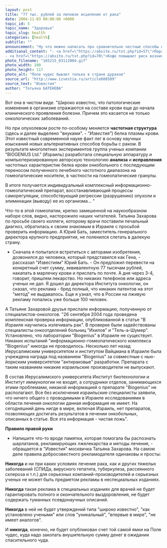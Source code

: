 ```yaml
---
layout: post
title: "77 тыс. рублей за липовое исцеление от рака"
date: 2004-11-03 00:00:00 +0000
topic_id: 5
topic_name: "Здоровье"
topic_slug: health
categories: [health]
subtitle: ""
announcement: "Ну что можно написать про сравнительно честные способы отъема денег после классиков? Все будет бледно. Но талантливые \"внуки\" и \"правнуки\" лейтенанта Шмидта продолжают усердно копать ямки на Поле чудес, правда, не для своих монет, а для доверчивых граждан. В редакцию \"Известий\" одновременно обратились двое читателей: Татьяна Захарова из Москвы и Юрий Бать из Донецка. Повод был один и тот же - громкая реклама очередных спасителей человечества от рака."
additional_content: "- <a href=\"https://absite.ru/txt.php?id=57\">Пара незрелых яблок в день спасет от рака</a>
- <a href=\"https://absite.ru/txt.php?id=70\">Кофе повышает риск возникновения рака у мужчин</a>"
photo_filename: "165215_03112004.gif"
photo_width: 100
photo_height: 117
photo_alt: "Поле чудес бывает только в стране дураков"
source_url: "http://www.izvestia.ru/article608509"
source_text: "Известия"
author: "Татьяна БАТЕНЕВА"
---
```

Вот она в чистом виде. "Широко известно, что патологические изменения в организме отражаются на составе крови еще до начала клинического проявления болезни. Причем это касается не только онкологических заболеваний.

Но при опухолевом росте по-особому меняется <b>частотная структура</b> (здесь и далее выделено "внуками". - <i>"Известия"</i>) белка плазмы крови. Этот известный современной науке факт лег в основу научных изысканий новых альтернативных способов борьбы с раком. В результате многолетних экспериментов группа ученых компании "BIOGENIUS Ltd." (Израиль) разработала специальную аппаратуру и компьютеризированную авторскую технологию <b>анализа</b> и <b>исправления</b> частотных характеристик белка крови онкобольного с последующим переносом полученного лечебного частотного диапазона на гомеопатические носители, в частности на гомеопатические гранулы.

В итоге получается индивидуальный комплексный информационно-гомеопатический препарат, восстанавливающий процессы саморегуляции, способствующий регрессии (разрушению) опухоли и элиминации (выводу) ее из организма... "

Что-то в этой гомеопатии, крепко замешенной на наукообразном наборе слов, видно, насторожило наших читателей. Татьяна Захарова по просьбе своего коллеги, которому врачи поставили печальный диагноз, обратилась к своим знакомым в Израиле с просьбой проверить информацию. А Юрий Бать, заместитель генерального директора крупного предприятия, не поленился слетать в далекую страну.

- Сначала я попытался встретиться с авторами изобретения, дозвонился до человека, который представился как Гена, - рассказал "Известиям" Юрий Бать. - Он предложил перевести на конкретный счет сумму, эквивалентную 77 тысячам рублей, накапать в марлечку крови и прислать по почте. А дня через 3-4, говорит, пришлем лекарство. Но никаких телефонов или адреса ученых не дал. Я дошел до директора Института онкологии, он сказал, что реклама - бред полный, что никаких патентов на этот "метод" не выдавалось. Еще я узнал, что в России на лживую рекламу попались уже больше 100 человек.

А Татьяне Захаровой друзья прислали информацию, полученную от специалистов-онкологов. "26 сентября 2004 года проведена комплексная проверка информации, опубликованной в статье "В Израиле научились излечивать рак". В проверке были задействованы специалисты онкоотделений больниц "Ихилов" и "Тель-а-Шумер". Установлено, что лаборатории "Biogenius" в Израиле не существует. Никаких испытаний "информационно-гомеопатического комплекса "Biogenius" никогда не проводилось. Несколько лет назад Иерусалимским университетом и институтом Вайцмана в Израиле была учреждена награда под названием "Biogenius" за совместные с нью-йоркским университетом "антираковые" разработки. Препарата с таким названием никакие израильские производители не выпускают.

В состав Иерусалимского университета Институт биотехнологии и Институт иммунологии не входят, а сотрудники отделов, занимающихся этими проблемами, никакой информацией о препарате "Biogenius" не располагают. Все без исключения израильские специалисты заявили, что ничего общего с проводимыми в Израиле исследованиями в области лечения онкологии данная информация не имеет. На сегодняшний день нигде в мире, включая Израиль, нет препаратов, позволяющих достигать результатов в лечении онкобольных, описанных в статье. Вся эта информация - чистая ложь".

<b>Правило правой руки</b>

- Напишите что-то вроде памятки, которая помогала бы распознать шарлатанов, рекламирующих лжелекарства и методы лечения, - обращается в "Известия" москвичка Татьяна Захарова. На самом деле правила добросовестного рекламодателя одинаковы и просты:

<b>Никогда</b> и ни при каких условиях лечение рака, как и других тяжелых заболеваний (СПИДа, вирусного гепатита, туберкулеза, рассеянного склероза и т.п.) для серьезных компаний-производителей и серьезных ученых не может быть предметом рекламы в неспециальных изданиях.

<b>Никогда</b> такая реклама в специальных изданиях для врачей не будет гарантировать полного и окончательного выздоровления, не будет содержать туманных псевдонаучных описаний.

<b>Никогда</b> в ней не будет утверждений типа "широко известно", "как установлено учеными" или слов "уникальный", "впервые в мире", "не имеет аналогов".

И <b>никогда</b>, конечно, не будет опубликован счет той самой ямки на Поле чудес, куда надо закопать внушительную сумму денег в ожидании спасительного чуда.
